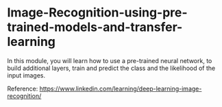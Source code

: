 # Image-Recognition-using-pre-trained-models-and-transfer-learning


In this module, you will learn how to use a pre-trained neural network, to build additional layers, train and predict the class and the likelihood of the input images. 

Reference: https://www.linkedin.com/learning/deep-learning-image-recognition/
